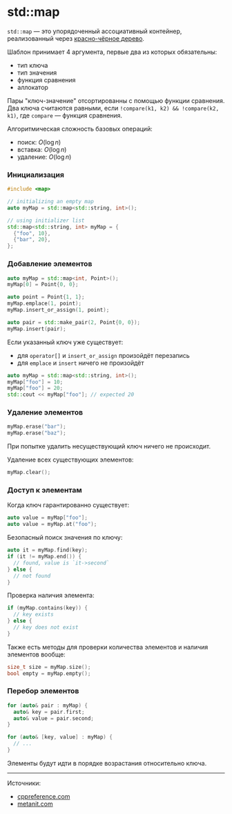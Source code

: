 # std::map

`std::map` — это упорядоченный ассоциативный контейнер, реализованный через
[красно-чёрное дерево](https://ru.wikipedia.org/wiki/Красно-чёрное_дерево).

Шаблон принимает 4 аргумента, первые два из которых обязательны:
+ тип ключа
+ тип значения
+ функция сравнения
+ аллокатор

Пары "ключ-значение" отсортированны с помощью функции сравнения. Два ключа
считаются равными, если `!сompare(k1, k2) && !compare(k2, k1)`,
где `compare` — функция сравнения.

Алгоритмическая сложность базовых операций:
+ поиск: $O(\log n)$
+ вставка: $O(\log n)$
+ удаление: $O(\log n)$

### Инициализация

```cpp
#include <map>

// initializing an empty map
auto myMap = std::map<std::string, int>();

// using initializer list
std::map<std::string, int> myMap = {
  {"foo", 10},
  {"bar", 20},
};
```

### Добавление элементов

```cpp
auto myMap = std::map<int, Point>();
myMap[0] = Point{0, 0};

auto point = Point{1, 1};
myMap.emplace(1, point);
myMap.insert_or_assign(1, point);

auto pair = std::make_pair(2, Point{0, 0});
myMap.insert(pair);
```

Если указанный ключ уже существует:
+ для `operator[]` и `insert_or_assign` произойдёт перезапись
+ для `emplace` и `insert` ничего не произойдёт

```cpp
auto myMap = std::map<std::string, int>();
myMap["foo"] = 10;
myMap["foo"] = 20;
std::cout << myMap["foo"]; // expected 20
```

### Удаление элементов

```cpp
myMap.erase("bar");
myMap.erase("baz");
```

При попытке удалить несуществующий ключ ничего не происходит.

Удаление всех существующих элементов:

```cpp
myMap.clear();
```

### Доступ к элементам

Когда ключ гарантированно существует:

```cpp
auto value = myMap["foo"];
auto value = myMap.at("foo");
```

Безопасный поиск значения по ключу:

```cpp
auto it = myMap.find(key);
if (it != myMap.end()) {
  // found, value is `it->second`
} else {
  // not found
}
```

Проверка наличия элемента:

```cpp
if (myMap.contains(key)) {
  // key exists
} else {
  // key does not exist
}
```

Также есть методы для проверки количества элементов
и наличия элементов вообще:

```cpp
size_t size = myMap.size();
bool empty = myMap.empty();
```

### Перебор элементов

```cpp
for (auto& pair : myMap) {
  auto& key = pair.first;
  auto& value = pair.second;
}

for (auto& [key, value] : myMap) {
  // ...
}
```

Элементы будут идти в порядке возрастания относительно ключа.

---

Источники:
+ [cppreference.com](https://en.cppreference.com/w/cpp/container/map)
+ [metanit.com](https://metanit.com/cpp/tutorial/7.14.php)
